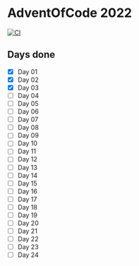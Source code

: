 # AdventOfCode 2022

[![CI](https://github.com/jasperspahl/aoc-2022/actions/workflows/ci.yml/badge.svg)](https://github.com/jasperspahl/aoc-2022/actions/workflows/ci.yml)

## Days done

- [x] Day 01
- [x] Day 02
- [x] Day 03
- [ ] Day 04
- [ ] Day 05
- [ ] Day 06
- [ ] Day 07
- [ ] Day 08
- [ ] Day 09
- [ ] Day 10
- [ ] Day 11
- [ ] Day 12
- [ ] Day 13
- [ ] Day 14
- [ ] Day 15
- [ ] Day 16
- [ ] Day 17
- [ ] Day 18
- [ ] Day 19
- [ ] Day 20
- [ ] Day 21
- [ ] Day 22
- [ ] Day 23
- [ ] Day 24
